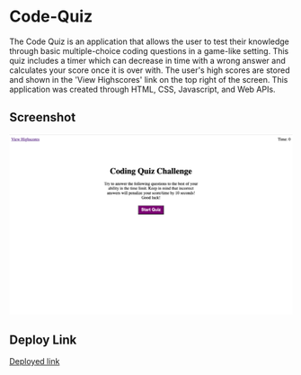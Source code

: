 # Code-Quiz

The Code Quiz is an application that allows the user to test their knowledge through basic multiple-choice coding questions in a game-like setting. This quiz includes a timer which can decrease in time with a wrong answer and calculates your score once it is over with. The user's high scores are stored and shown in the 'View Highscores' link on the top right of the screen. This application was created through HTML, CSS, Javascript, and Web APIs. 

## Screenshot

![Screenshot](./assets/code-quiz.png)

## Deploy Link

[Deployed link](https://kishanshah98.github.io/Code-Quiz/)


